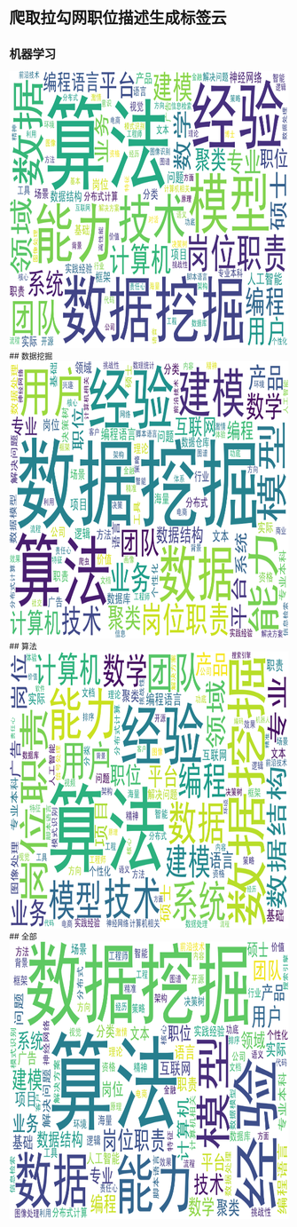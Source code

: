 # 爬取拉勾网职位描述生成标签云
## 机器学习
<img src="pic/机器学习.png" width="800px" height="500">
## 数据挖掘
<img src="pic/数据挖掘.png" width="800px" height="500">
## 算法
<img src="pic/算法.png" width="800px" height="500">
## 全部
<img src="pic/All.png" width="800px" height="500">
